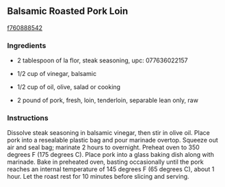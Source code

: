 ## Balsamic Roasted Pork Loin

[f760888542](http://allrecipes.com/recipe/balsamic-roasted-pork-loin/)

### Ingredients

 - 2 tablespoon of la flor, steak seasoning, upc: 077636022157

 - 1/2 cup of vinegar, balsamic

 - 1/2 cup of oil, olive, salad or cooking

 - 2 pound of pork, fresh, loin, tenderloin, separable lean only, raw

### Instructions

Dissolve steak seasoning in balsamic vinegar, then stir in olive oil. Place pork into a resealable plastic bag and pour marinade overtop. Squeeze out air and seal bag; marinate 2 hours to overnight. Preheat oven to 350 degrees F (175 degrees C). Place pork into a glass baking dish along with marinade. Bake in preheated oven, basting occasionally until the pork reaches an internal temperature of 145 degrees F (65 degrees C), about 1 hour. Let the roast rest for 10 minutes before slicing and serving.